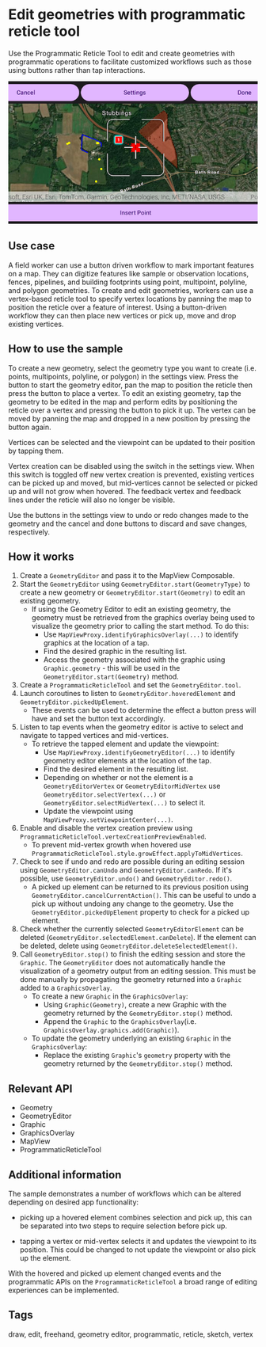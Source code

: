 # Edit geometries with programmatic reticle tool

Use the Programmatic Reticle Tool to edit and create geometries with programmatic operations to facilitate customized workflows such as those using buttons rather than tap interactions.

![EditGeometriesWithProgrammaticReticleTool](edit-geometries-with-programmatic-reticle-tool.png)

## Use case

A field worker can use a button driven workflow to mark important features on a map. They can digitize features like sample or observation locations, fences, pipelines, and building footprints using point, multipoint, polyline, and polygon geometries. To create and edit geometries, workers can use a vertex-based reticle tool to specify vertex locations by panning the map to position the reticle over a feature of interest. Using a button-driven workflow they can then place new vertices or pick up, move and drop existing vertices.

## How to use the sample

To create a new geometry, select the geometry type you want to create (i.e. points, multipoints, polyline, or polygon) in the settings view. Press the button to start the geometry editor, pan the map to position the reticle then press the button to place a vertex. To edit an existing geometry, tap the geometry to be edited in the map and perform edits by positioning the reticle over a vertex and pressing the button to pick it up. The vertex can be moved by panning the map and dropped in a new position by pressing the button again.

Vertices can be selected and the viewpoint can be updated to their position by tapping them.

Vertex creation can be disabled using the switch in the settings view. When this switch is toggled off new vertex creation is prevented, existing vertices can be picked up and moved, but mid-vertices cannot be selected or picked up and will not grow when hovered. The feedback vertex and feedback lines under the reticle will also no longer be visible.

Use the buttons in the settings view to undo or redo changes made to the geometry and the cancel and done buttons to discard and save changes, respectively.

## How it works

1. Create a `GeometryEditor` and pass it to the MapView Composable.
2. Start the `GeometryEditor` using `GeometryEditor.start(GeometryType)` to create a new geometry or `GeometryEditor.start(Geometry)` to edit an existing geometry.
    * If using the Geometry Editor to edit an existing geometry, the geometry must be retrieved from the graphics overlay being used to visualize the geometry prior to calling the start method. To do this:
        * Use `MapViewProxy.identifyGraphicsOverlay(...)` to identify graphics at the location of a tap.
        * Find the desired graphic in the resulting list.
        * Access the geometry associated with the graphic using `Graphic.geometry` - this will be used in the `GeometryEditor.start(Geometry)` method.
3. Create a `ProgrammaticReticleTool` and set the `GeometryEditor.tool`.
4. Launch coroutines to listen to `GeometryEditor.hoveredElement` and `GeometryEditor.pickedUpElement`.
    * These events can be used to determine the effect a button press will have and set the button text accordingly.
5. Listen to tap events when the geometry editor is active to select and navigate to tapped vertices and mid-vertices.
    * To retrieve the tapped element and update the viewpoint:
        * Use `MapViewProxy.identifyGeometryEditor(...)` to identify geometry editor elements at the location of the tap.
        * Find the desired element in the resulting list.
        * Depending on whether or not the element is a `GeometryEditorVertex` or `GeometryEditorMidVertex` use `GeometryEditor.selectVertex(...)` or `GeometryEditor.selectMidVertex(...)` to select it.
        * Update the viewpoint using `MapViewProxy.setViewpointCenter(...)`.
6. Enable and disable the vertex creation preview using `ProgrammaticReticleTool.vertexCreationPreviewEnabled`.
    * To prevent mid-vertex growth when hovered use `ProgrammaticReticleTool.style.growEffect.applyToMidVertices`.
7. Check to see if undo and redo are possible during an editing session using `GeometryEditor.canUndo` and `GeometryEditor.canRedo`. If it's possible, use `GeometryEditor.undo()` and `GeometryEditor.redo()`.
    * A picked up element can be returned to its previous position using `GeometryEditor.cancelCurrentAction()`. This can be useful to undo a pick up without undoing any change to the geometry. Use the `GeometryEditor.pickedUpElement` property to check for a picked up element.
8. Check whether the currently selected `GeometryEditorElement` can be deleted (`GeometryEditor.selectedElement.canDelete`). If the element can be deleted, delete using `GeometryEditor.deleteSelectedElement()`.
9. Call `GeometryEditor.stop()` to finish the editing session and store the `Graphic`. The `GeometryEditor` does not automatically handle the visualization of a geometry output from an editing session. This must be done manually by propagating the geometry returned into a `Graphic` added to a `GraphicsOverlay`.
    * To create a new `Graphic` in the `GraphicsOverlay`:
        * Using `Graphic(Geometry)`, create a new Graphic with the geometry returned by the `GeometryEditor.stop()` method.
        * Append the `Graphic` to the `GraphicsOverlay`(i.e. `GraphicsOverlay.graphics.add(Graphic)`).
    * To update the geometry underlying an existing `Graphic` in the `GraphicsOverlay`:
        * Replace the existing `Graphic`'s `geometry` property with the geometry returned by the `GeometryEditor.stop()` method.

## Relevant API

* Geometry
* GeometryEditor
* Graphic
* GraphicsOverlay
* MapView
* ProgrammaticReticleTool

## Additional information

The sample demonstrates a number of workflows which can be altered depending on desired app functionality:

* picking up a hovered element combines selection and pick up, this can be separated into two steps to require selection before pick up.

* tapping a vertex or mid-vertex selects it and updates the viewpoint to its position. This could be changed to not update the viewpoint or also pick up the element.

With the hovered and picked up element changed events and the programmatic APIs on the `ProgrammaticReticleTool` a broad range of editing experiences can be implemented.

## Tags

draw, edit, freehand, geometry editor, programmatic, reticle, sketch, vertex
